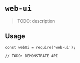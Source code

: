 # `web-ui`

> TODO: description

## Usage

```
const webUi = require('web-ui');

// TODO: DEMONSTRATE API
```
